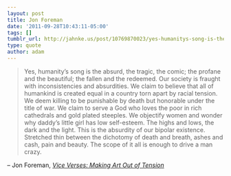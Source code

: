 ```yaml
---
layout: post
title: Jon Foreman
date: '2011-09-28T10:43:11-05:00'
tags: []
tumblr_url: http://jahnke.us/post/10769870023/yes-humanitys-song-is-the-absurd-the-tragic
type: quote
author: adam
---
```


> Yes, humanity’s song is the absurd, the tragic, the comic; the profane and the beautiful; the fallen and the redeemed. Our society is fraught with inconsistencies and absurdities. We claim to believe that all of humankind is created equal in a country torn apart by racial tension. We deem killing to be punishable by death but honorable under the title of war. We claim to serve a God who loves the poor in rich cathedrals and gold plated steeples. We objectify women and wonder why daddy’s little girl has low self-esteem. The highs and lows, the dark and the light. This is the absurdity of our bipolar existence. Stretched thin between the dichotomy of death and breath, ashes and cash, pain and beauty. The scope of it all is enough to drive a man crazy.

– Jon Foreman, *[Vice Verses: Making Art Out of Tension](http://www.huffingtonpost.com/jon-foreman/vice-verses-making-art-ou_b_974302.html)*

